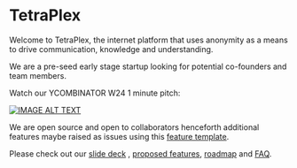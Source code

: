 # TetraPlex

Welcome to TetraPlex, the internet platform that uses anonymity as a means to drive communication, knowledge and understanding.

We are a pre-seed early stage startup looking for potential co-founders and team members.

Watch our YCOMBINATOR W24 1 minute pitch:

[![IMAGE ALT TEXT](http://img.youtube.com/vi/O5FiX4-eJdI/0.jpg)](http://www.youtube.com/watch?v=O5FiX4-eJdI "Tetraplex YC W24 final ")

We are open source and open to collaborators henceforth additional features maybe raised as issues using this [feature template](.github/ISSUE_TEMPLATE/feature_request.md).

Please check out our [slide deck](https://github.com/TetraPlex-org/basics/blob/main/Documentation/TetraPlex%20deck%200.54%20-%20dark%20mode.pptx) , [proposed features](https://github.com/TetraPlex-org/basics/blob/main/Documentation/Features.md), [roadmap](/Documentation/roadmap.md) and [FAQ](https://github.com/TetraPlex-org/basics/blob/main/Documentation/roadmap.md).
